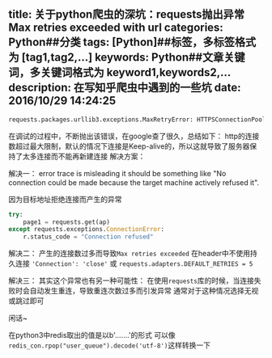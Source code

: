 title: 关于python爬虫的深坑：requests抛出异常Max retries exceeded with url
categories: Python##分类
tags: [Python]##标签，多标签格式为 [tag1,tag2,...]
keywords: Python##文章关键词，多关键词格式为 keyword1,keywords2,...
description: 在写知乎爬虫中遇到的一些坑
date: 2016/10/29 14:24:25 
---

``` bash
requests.packages.urllib3.exceptions.MaxRetryError: HTTPSConnectionPool(host='www.zhihu.com', port=443): Max retries exceeded with url: /people/claire-98-77/about (Caused by NewConnectionError('<requests.packages.urllib3.connection.VerifiedHTTPSConnection object at 0x7f2ee28c6588>: Failed to establish a new connection: [Errno -3] Temporary failure in name resolution',))
``` 

在调试的过程中，不断抛出该错误，在google查了很久，总结如下：
http的连接数超过最大限制，默认的情况下连接是Keep-alive的，所以这就导致了服务器保持了太多连接而不能再新建连接
解决方案：

解决一：
error trace is misleading it should be something like "No connection could be made because the target machine actively refused it".

因为目标地址拒绝连接而产生的异常
``` python
try:
    page1 = requests.get(ap)
except requests.exceptions.ConnectionError:
    r.status_code = "Connection refused"
 ``` 

解决二：
产生的连接数过多而导致`Max retries exceeded`
在header中不使用持久连接
`'Connection': 'close'`
或
`requests.adapters.DEFAULT_RETRIES = 5`

解决三：
其实这个异常也有另一种可能性：
在使用`requests`库的时候，当连接失败时会自动发生重连，导致重连次数过多而引发异常
通常对于这种情况选择无视或跳过即可



闲话~

在python3中redis取出的值是以b'.......'的形式
可以像`redis_con.rpop("user_queue").decode('utf-8')`这样转换一下